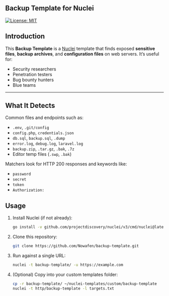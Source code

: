 ## Backup Template for Nuclei

[![License: MIT](https://img.shields.io/badge/license-MIT-green.svg)](LICENSE)

## Introduction

This **Backup Template** is a [Nuclei](https://github.com/projectdiscovery/nuclei) template that finds exposed **sensitive files**, **backup archives**, and **configuration files** on web servers. It’s useful for:

- Security researchers
- Penetration testers
- Bug bounty hunters
- Blue teams

---

## What It Detects

Common files and endpoints such as:
- `.env`, `.git/config`
- `config.php`, `credentials.json`
- `db.sql`, `backup.sql`, `.dump`
- `error.log`, `debug.log`, `laravel.log`
- `backup.zip`, `.tar.gz`, `.bak`, `.7z`
- Editor temp files (`.swp`, `.bak`)

Matchers look for HTTP 200 responses and keywords like:
- `password`
- `secret`
- `token`
- `Authorization:`


## Usage

1. Install Nuclei (if not already):
   ```bash
   go install -v github.com/projectdiscovery/nuclei/v3/cmd/nuclei@latest
   ```

2. Clone this repository:
   ```bash
   git clone https://github.com/Nowafen/backup-template.git
   ```

3. Run against a single URL:
   ```bash
   nuclei -t backup-template/ -u https://example.com
   ```

4. (Optional) Copy into your custom templates folder:
   ```bash
   cp -r backup-template/ ~/nuclei-templates/custom/backup-template
   nuclei -t http/backup-template -l targets.txt
   ```

```
